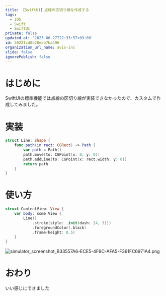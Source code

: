 ```yaml
---
title: 【SwiftUI】点線の区切り線を作成する
tags:
  - iOS
  - Swift
  - SwiftUI
private: false
updated_at: '2023-06-27T22:33:57+09:00'
id: 50221cd8b20eeb7ba496
organization_url_name: avis-inc
slide: false
ignorePublish: false
---
```

# はじめに
SwiftUIの標準機能では点線の区切り線が実装できなかったので、カスタムで作成してみました。

# 実装
```swift
struct Line: Shape {
    func path(in rect: CGRect) -> Path {
        var path = Path()
        path.move(to: CGPoint(x: 0, y: 0))
        path.addLine(to: CGPoint(x: rect.width, y: 0))
        return path
    }
}
```

# 使い方
```swift
struct ContentView: View {
    var body: some View {
        Line()
            .stroke(style: .init(dash: [4, 3]))
            .foregroundColor(.black)
            .frame(height: 0.5)
    }
}
```

![simulator_screenshot_B33557A6-ECE5-4F9C-AFA5-F361FC6971A4.png](https://qiita-image-store.s3.ap-northeast-1.amazonaws.com/0/1745371/afb9ea6c-34a1-ab9d-5284-5945637104a5.png)

# おわり
いい感じにできました
